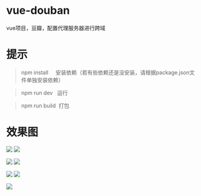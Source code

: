 # vue-douban
vue项目，豆瓣，配置代理服务器进行跨域

# 提示

>  npm install     安装依赖（若有些依赖还是没安装，请根据package.json文件单独安装依赖）

>  npm run dev    运行

>  npm run build  打包



# 效果图

![](https://github.com/Ercyao/vue-douban/blob/master/screenshot/1.jpg)
![](https://github.com/Ercyao/vue-douban/blob/master/screenshot/2.jpg)

![](https://github.com/Ercyao/vue-douban/blob/master/screenshot/3.jpg)
![](https://github.com/Ercyao/vue-douban/blob/master/screenshot/4.jpg)

![](https://github.com/Ercyao/vue-douban/blob/master/screenshot/5.jpg)
![](https://github.com/Ercyao/vue-douban/blob/master/screenshot/6.jpg)

![](https://github.com/Ercyao/vue-douban/blob/master/screenshot/7.jpg)



